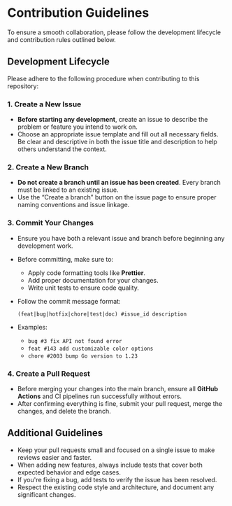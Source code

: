 # Contribution Guidelines

To ensure a smooth collaboration, please follow the development lifecycle and contribution rules outlined below.

## Development Lifecycle

Please adhere to the following procedure when contributing to this repository:

### 1. Create a New Issue

- **Before starting any development**, create an issue to describe the problem or feature you intend to work on.
- Choose an appropriate issue template and fill out all necessary fields. Be clear and descriptive in both the issue title and description to help others understand the context.
  
### 2. Create a New Branch

- **Do not create a branch until an issue has been created**. Every branch must be linked to an existing issue.
- Use the “Create a branch” button on the issue page to ensure proper naming conventions and issue linkage.

### 3. Commit Your Changes

- Ensure you have both a relevant issue and branch before beginning any development work.
- Before committing, make sure to:
  - Apply code formatting tools like **Prettier**.
  - Add proper documentation for your changes.
  - Write unit tests to ensure code quality.
  
- Follow the commit message format:
  ```
  (feat|bug|hotfix|chore|test|doc) #issue_id description
  ```

- Examples:
  - `bug #3 fix API not found error`
  - `feat #143 add customizable color options`
  - `chore #2003 bump Go version to 1.23`

### 4. Create a Pull Request

- Before merging your changes into the main branch, ensure all **GitHub Actions** and CI pipelines run successfully without errors.
- After confirming everything is fine, submit your pull request, merge the changes, and delete the branch.

## Additional Guidelines

- Keep your pull requests small and focused on a single issue to make reviews easier and faster.
- When adding new features, always include tests that cover both expected behavior and edge cases.
- If you're fixing a bug, add tests to verify the issue has been resolved.
- Respect the existing code style and architecture, and document any significant changes.
